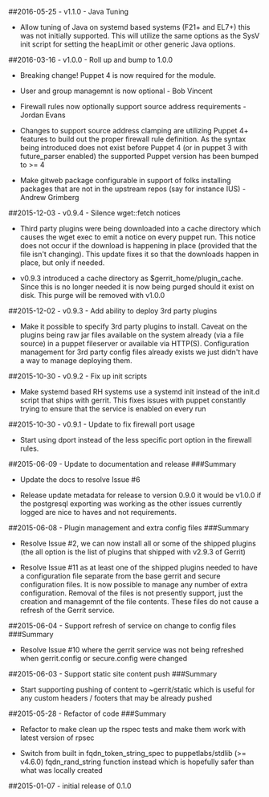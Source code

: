 ##2016-05-25 - v1.1.0 - Java Tuning

* Allow tuning of Java on systemd based systems (F21+ and EL7+) this was not
  initially supported. This will utilize the same options as the SysV init
  script for setting the heapLimit or other generic Java options.

##2016-03-16 - v1.0.0 - Roll up and bump to 1.0.0

* Breaking change! Puppet 4 is now required for the module.

* User and group managemnt is now optional - Bob Vincent

* Firewall rules now optionally support source address requirements - Jordan
  Evans

* Changes to support source address clamping are utilizing Puppet 4+ features to
  build out the proper firewall rule definition. As the syntax being introduced
  does not exist before Puppet 4 (or in puppet 3 with future_parser enabled) the
  supported Puppet version has been bumped to >= 4

* Make gitweb package configurable in support of folks installing packages that
  are not in the upstream repos (say for instance IUS) - Andrew Grimberg

##2015-12-03 - v0.9.4 - Silence wget::fetch notices

* Third party plugins were being downloaded into a cache directory which
  causes the wget exec to emit a notice on every puppet run. This notice
  does not occur if the download is happening in place (provided that
  the file isn't changing). This update fixes it so that the downloads
  happen in place, but only if needed.

* v0.9.3 introduced a cache directory as $gerrit_home/plugin_cache.
  Since this is no longer needed it is now being purged should it exist
  on disk. This purge will be removed with v1.0.0

##2015-12-02 - v0.9.3 - Add ability to deploy 3rd party plugins

* Make it possible to specify 3rd party plugins to install. Caveat on
  the plugins being raw jar files available on the system already (via a
  file source) in a puppet fileserver or available via HTTP(S).
  Configuration management for 3rd party config files already exists we
  just didn't have a way to manage deploying them.

##2015-10-30 - v0.9.2 - Fix up init scripts

* Make systemd based RH systems use a systemd init instead of the init.d
  script that ships with gerrit. This fixes issues with puppet
  constantly trying to ensure that the service is enabled on every run

##2015-10-30 - v0.9.1 - Update to fix firewall port usage

* Start using dport instead of the less specific port option in the
  firewall rules.

##2015-06-09 - Update to documentation and release
###Summary

* Update the docs to resolve Issue #6

* Release update metadata for release to version 0.9.0 it would be
  v1.0.0 if the postgresql exporting was working as the other issues
  currently logged are nice to haves and not requirements.

##2015-06-08 - Plugin management and extra config files
###Summary

* Resolve Issue #2, we can now install all or some of the shipped
  plugins (the all option is the list of plugins that shipped with
  v2.9.3 of Gerrit)

* Resolve Issue #11 as at least one of the shipped plugins needed to
  have a configuration file separate from the base gerrit and secure
  configuration files. It is now possible to manage any number of extra
  configuration. Removal of the files is not presently support, just the
  creation and managemnt of the file contents. These files do not cause
  a refresh of the Gerrit service.

##2015-06-04 - Support refresh of service on change to config files
###Summary

* Resolve Issue #10 where the gerrit service was not being refreshed
  when gerrit.config or secure.config were changed

##2015-06-03 - Support static site content push
###Summary

* Start supporting pushing of content to ~gerrit/static which is useful
  for any custom headers / footers that may be already pushed

##2015-05-28 - Refactor of code
###Summary

* Refactor to make clean up the rspec tests and make them work with
  latest version of rpsec

* Switch from built in fqdn_token_string_spec to puppetlabs/stdlib (>=
  v4.6.0) fqdn_rand_string function instead which is hopefully safer
  than what was locally created

##2015-01-07 - initial release of 0.1.0
